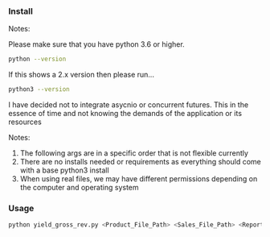 
### Install

Notes:

Please make sure that you have python 3.6 or higher.
```sh
python --version
```

If this shows a 2.x version then please run... 

```sh
python3 --version
```

I have decided not to integrate asycnio or concurrent futures.
This in the essence of time and not knowing the demands of the application or its resources


Notes:
1. The following args are in a specific order that is not flexible currently
2. There are no installs needed or requirements as everything should come with a base python3 install
3. When using real files, we may have different permissions depending on the computer and operating system

### Usage

```sh
python yield_gross_rev.py <Product_File_Path> <Sales_File_Path> <Report_File_Name>
```